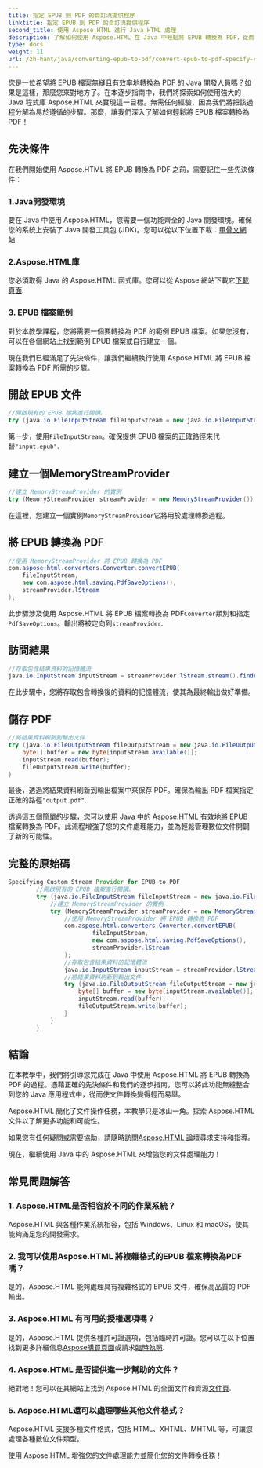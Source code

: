 ```yaml
---
title: 指定 EPUB 到 PDF 的自訂流提供程序
linktitle: 指定 EPUB 到 PDF 的自訂流提供程序
second_title: 使用 Aspose.HTML 進行 Java HTML 處理
description: 了解如何使用 Aspose.HTML 在 Java 中輕鬆將 EPUB 轉換為 PDF，從而增強您的文件處理能力。
type: docs
weight: 11
url: /zh-hant/java/converting-epub-to-pdf/convert-epub-to-pdf-specify-custom-stream-provider/
---
```


您是一位希望將 EPUB 檔案無縫且有效率地轉換為 PDF 的 Java 開發人員嗎？如果是這樣，那麼您來對地方了。在本逐步指南中，我們將探索如何使用強大的 Java 程式庫 Aspose.HTML 來實現這一目標。無需任何經驗，因為我們將把該過程分解為易於遵循的步驟。那麼，讓我們深入了解如何輕鬆將 EPUB 檔案轉換為 PDF！

## 先決條件

在我們開始使用 Aspose.HTML 將 EPUB 轉換為 PDF 之前，需要記住一些先決條件：

### 1.Java開發環境

要在 Java 中使用 Aspose.HTML，您需要一個功能齊全的 Java 開發環境。確保您的系統上安裝了 Java 開發工具包 (JDK)。您可以從以下位置下載：[甲骨文網站](https://www.oracle.com/java/technologies/javase-downloads.html).

### 2.Aspose.HTML庫

您必須取得 Java 的 Aspose.HTML 函式庫。您可以從 Aspose 網站下載它[下載頁面](https://releases.aspose.com/html/java/).

### 3. EPUB 檔案範例

對於本教學課程，您將需要一個要轉換為 PDF 的範例 EPUB 檔案。如果您沒有，可以在各個網站上找到範例 EPUB 檔案或自行建立一個。

現在我們已經滿足了先決條件，讓我們繼續執行使用 Aspose.HTML 將 EPUB 檔案轉換為 PDF 所需的步驟。

## 開啟 EPUB 文件

```java
//開啟現有的 EPUB 檔案進行閱讀。
try (java.io.FileInputStream fileInputStream = new java.io.FileInputStream(Resources.input("input.epub"))) {
```

第一步，使用`FileInputStream`。確保提供 EPUB 檔案的正確路徑來代替`"input.epub"`.

## 建立一個MemoryStreamProvider

```java
//建立 MemoryStreamProvider 的實例
try (MemoryStreamProvider streamProvider = new MemoryStreamProvider()) {
```

在這裡，您建立一個實例`MemoryStreamProvider`它將用於處理轉換過程。

## 將 EPUB 轉換為 PDF

```java
//使用 MemoryStreamProvider 將 EPUB 轉換為 PDF
com.aspose.html.converters.Converter.convertEPUB(
    fileInputStream,
    new com.aspose.html.saving.PdfSaveOptions(),
    streamProvider.lStream
);
```

此步驟涉及使用 Aspose.HTML 將 EPUB 檔案轉換為 PDF`Converter`類別和指定`PdfSaveOptions`。輸出將被定向到`streamProvider`.

## 訪問結果

```java
//存取包含結果資料的記憶體流
java.io.InputStream inputStream = streamProvider.lStream.stream().findFirst().get();
```

在此步驟中，您將存取包含轉換後的資料的記憶體流，使其為最終輸出做好準備。

## 儲存 PDF

```java
//將結果資料刷新到輸出文件
try (java.io.FileOutputStream fileOutputStream = new java.io.FileOutputStream(Resources.output("output.pdf"))) {
    byte[] buffer = new byte[inputStream.available()];
    inputStream.read(buffer);
    fileOutputStream.write(buffer);
}
```

最後，透過將結果資料刷新到輸出檔案中來保存 PDF。確保為輸出 PDF 檔案指定正確的路徑`"output.pdf"`.

透過這五個簡單的步驟，您可以使用 Java 中的 Aspose.HTML 有效地將 EPUB 檔案轉換為 PDF。此流程增強了您的文件處理能力，並為輕鬆管理數位文件開闢了新的可能性。

## 完整的原始碼
```java
Specifying Custom Stream Provider for EPUB to PDF
        //開啟現有的 EPUB 檔案進行閱讀。
        try (java.io.FileInputStream fileInputStream = new java.io.FileInputStream(Resources.input("input.epub"))) {
            //建立 MemoryStreamProvider 的實例
            try (MemoryStreamProvider streamProvider = new MemoryStreamProvider()) {
                //使用 MemoryStreamProvider 將 EPUB 轉換為 PDF
                com.aspose.html.converters.Converter.convertEPUB(
                        fileInputStream,
                        new com.aspose.html.saving.PdfSaveOptions(),
                        streamProvider.lStream
                );
                //存取包含結果資料的記憶體流
                java.io.InputStream inputStream = streamProvider.lStream.stream().findFirst().get();
                //將結果資料刷新到輸出文件
                try (java.io.FileOutputStream fileOutputStream = new java.io.FileOutputStream(Resources.output("output.pdf"))) {
                    byte[] buffer = new byte[inputStream.available()];
                    inputStream.read(buffer);
                    fileOutputStream.write(buffer);
                }
            }
        }
```

## 結論

在本教學中，我們將引導您完成在 Java 中使用 Aspose.HTML 將 EPUB 轉換為 PDF 的過程。憑藉正確的先決條件和我們的逐步指南，您可以將此功能無縫整合到您的 Java 應用程式中，從而使文件轉換變得輕而易舉。

Aspose.HTML 簡化了文件操作任務，本教學只是冰山一角。探索 Aspose.HTML 文件以了解更多功能和可能性。

如果您有任何疑問或需要協助，請隨時訪問[Aspose.HTML 論壇](https://forum.aspose.com/)尋求支持和指導。

現在，繼續使用 Java 中的 Aspose.HTML 來增強您的文件處理能力！

## 常見問題解答

### 1. Aspose.HTML是否相容於不同的作業系統？

Aspose.HTML 與各種作業系統相容，包括 Windows、Linux 和 macOS，使其能夠滿足您的開發需求。

### 2. 我可以使用Aspose.HTML 將複雜格式的EPUB 檔案轉換為PDF 嗎？

是的，Aspose.HTML 能夠處理具有複雜格式的 EPUB 文件，確保高品質的 PDF 輸出。

### 3. Aspose.HTML 有可用的授權選項嗎？

是的，Aspose.HTML 提供各種許可證選項，包括臨時許可證。您可以在以下位置找到更多詳細信息[Aspose購買頁面](https://purchase.aspose.com/buy)或請求[臨時執照](https://purchase.aspose.com/temporary-license/).

### 4. Aspose.HTML 是否提供進一步幫助的文件？

絕對地！您可以在其網站上找到 Aspose.HTML 的全面文件和資源[文件頁](https://reference.aspose.com/html/java/).

### 5. Aspose.HTML還可以處理哪些其他文件格式？

Aspose.HTML 支援多種文件格式，包括 HTML、XHTML、MHTML 等，可讓您處理各種數位文件類型。

使用 Aspose.HTML 增強您的文件處理能力並簡化您的文件轉換任務！
